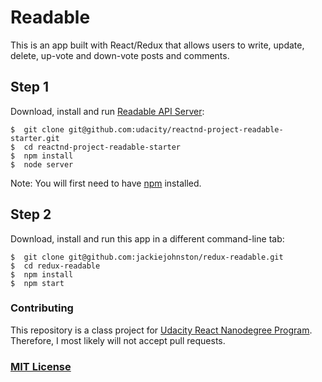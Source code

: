 # Readable

This is an app built with React/Redux that allows users to write, update, delete, up-vote and down-vote posts and comments.

## Step 1
Download, install and run [Readable API Server](https://github.com/udacity/reactnd-project-readable-starter):

```
$  git clone git@github.com:udacity/reactnd-project-readable-starter.git
$  cd reactnd-project-readable-starter
$  npm install
$  node server
```
Note: You will first need to have [npm](https://www.npmjs.com/get-npm) installed.

## Step 2
Download, install and run this app in a different command-line tab:

```
$  git clone git@github.com:jackiejohnston/redux-readable.git
$  cd redux-readable
$  npm install
$  npm start
```

### Contributing

This repository is a class project for [Udacity React Nanodegree Program](https://www.udacity.com/course/react-nanodegree--nd019). Therefore, I most likely will not accept pull requests.

### [MIT License](https://github.com/jackiejohnston/redux-readable/blob/master/LICENSE)
